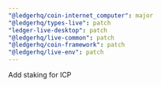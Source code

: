 ```yaml
---
"@ledgerhq/coin-internet_computer": major
"@ledgerhq/types-live": patch
"ledger-live-desktop": patch
"@ledgerhq/live-common": patch
"@ledgerhq/coin-framework": patch
"@ledgerhq/live-env": patch
---
```


Add staking for ICP
